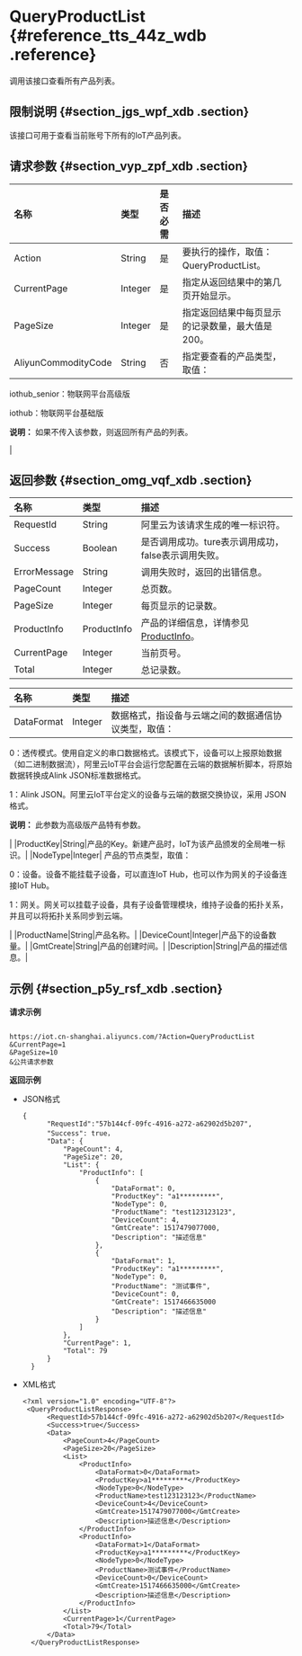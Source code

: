 # QueryProductList {#reference_tts_44z_wdb .reference}

调用该接口查看所有产品列表。

## 限制说明 {#section_jgs_wpf_xdb .section}

该接口可用于查看当前账号下所有的IoT产品列表。

## 请求参数 {#section_vyp_zpf_xdb .section}

|名称|类型|是否必需|描述|
|:-|:-|:---|:-|
|Action|String|是|要执行的操作，取值：QueryProductList。|
|CurrentPage|Integer|是|指定从返回结果中的第几页开始显示。|
|PageSize|Integer|是|指定返回结果中每页显示的记录数量，最大值是200。|
|AliyunCommodityCode|String|否| 指定要查看的产品类型，取值：

 iothub\_senior：物联网平台高级版

 iothub：物联网平台基础版

 **说明：** 如果不传入该参数，则返回所有产品的列表。

 |

## 返回参数 {#section_omg_vqf_xdb .section}

|名称|类型|描述|
|:-|:-|:-|
|RequestId|String|阿里云为该请求生成的唯一标识符。|
|Success|Boolean|是否调用成功。ture表示调用成功，false表示调用失败。|
|ErrorMessage|String|调用失败时，返回的出错信息。|
|PageCount|Integer|总页数。|
|PageSize|Integer|每页显示的记录数。|
|ProductInfo|ProductInfo|产品的详细信息，详情参见[ProductInfo](#table_zw2_xrf_xdb)。|
|CurrentPage|Integer|当前页号。|
|Total|Integer|总记录数。|

|名称|类型|描述|
|:-|:-|:-|
|DataFormat|Integer| 数据格式，指设备与云端之间的数据通信协议类型，取值：

 0：透传模式。使用自定义的串口数据格式。该模式下，设备可以上报原始数据（如二进制数据流），阿里云IoT平台会运行您配置在云端的数据解析脚本，将原始数据转换成Alink JSON标准数据格式。

 1：Alink JSON。阿里云IoT平台定义的设备与云端的数据交换协议，采用 JSON 格式。

 **说明：** 此参数为高级版产品特有参数。

 |
|ProductKey|String|产品的Key。新建产品时，IoT为该产品颁发的全局唯一标识。|
|NodeType|Integer| 产品的节点类型，取值：

 0：设备。设备不能挂载子设备，可以直连IoT Hub，也可以作为网关的子设备连接IoT Hub。

 1：网关。网关可以挂载子设备，具有子设备管理模块，维持子设备的拓扑关系，并且可以将拓扑关系同步到云端。

 |
|ProductName|String|产品名称。|
|DeviceCount|Integer|产品下的设备数量。|
|GmtCreate|String|产品的创建时间。|
|Description|String|产品的描述信息。|

## 示例 {#section_p5y_rsf_xdb .section}

**请求示例**

```

https://iot.cn-shanghai.aliyuncs.com/?Action=QueryProductList
&CurrentPage=1
&PageSize=10
&公共请求参数
```

**返回示例**

-   JSON格式

    ```
    {
          "RequestId":"57b144cf-09fc-4916-a272-a62902d5b207",
          "Success": true，
          "Data": {
              "PageCount": 4,
              "PageSize": 20,
              "List": {
                  "ProductInfo": [
                      {
                          "DataFormat": 0,
                          "ProductKey": "a1*********",
                          "NodeType": 0,
                          "ProductName": "test123123123",
                          "DeviceCount": 4,
                          "GmtCreate": 1517479077000,
                          "Description": "描述信息"
                      },
                      {
                          "DataFormat": 1,
                          "ProductKey": "a1*********",
                          "NodeType": 0,
                          "ProductName": "测试事件",
                          "DeviceCount": 0,
                          "GmtCreate": 1517466635000
                          "Description": "描述信息"
                      }
                  ]
              },
              "CurrentPage": 1,
              "Total": 79
          }
      }
    ```

-   XML格式

    ```
    <?xml version="1.0" encoding="UTF-8"?>
     <QueryProductListResponse>
          <RequestId>57b144cf-09fc-4916-a272-a62902d5b207</RequestId>
          <Success>true</Success>
          <Data>
              <PageCount>4</PageCount>
              <PageSize>20</PageSize>
              <List>
                  <ProductInfo>
                      <DataFormat>0</DataFormat>
                      <ProductKey>a1*********</ProductKey>
                      <NodeType>0</NodeType>
                      <ProductName>test123123123</ProductName>
                      <DeviceCount>4</DeviceCount>
                      <GmtCreate>1517479077000</GmtCreate>
                      <Description>描述信息</Description>
                  </ProductInfo>
                  <ProductInfo>
                      <DataFormat>1</DataFormat>
                      <ProductKey>a1*********</ProductKey>
                      <NodeType>0</NodeType>
                      <ProductName>测试事件</ProductName>
                      <DeviceCount>0</DeviceCount>
                      <GmtCreate>1517466635000</GmtCreate>
                      <Description>描述信息</Description>
                  </ProductInfo>
              </List>
              <CurrentPage>1</CurrentPage>
              <Total>79</Total>
          </Data>
      </QueryProductListResponse>
    ```


